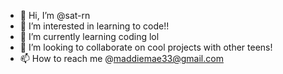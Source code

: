 - 👋 Hi, I’m @sat-rn
- 👀 I’m interested in learning to code!!
- 🌱 I’m currently learning coding lol
- 💞️ I’m looking to collaborate on cool projects with other teens!
- 📫 How to reach me @maddiemae33@gmail.com

<!---
sat-rn/sat-rn is a ✨ special ✨ repository because its `README.md` (this file) appears on your GitHub profile.
You can click the Preview link to take a look at your changes.
--->
